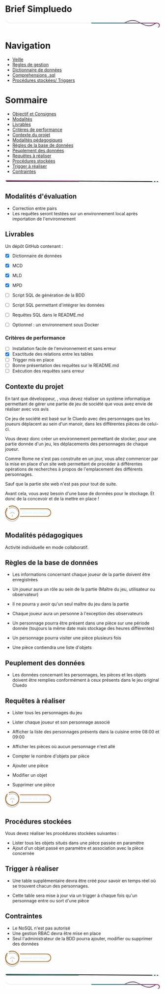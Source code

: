 # Brief Simpluedo

<!-- Main image  -->

![border](./assets/line/border_deco_rt.png)

# Navigation

- [Veille](./doc/annexe/veille.md)
- [Regles de gestion](./doc/regles-gestion.md)
- [Dictionnaire de données](./doc/dictionnaire-donnees.md)
- [Comprehensions .sql](./doc/comprehension-sql.md)
- [Procédures stockées/ Triggers ](./doc/procedures-stockées-triggers.md)

# Sommaire

- [Objectif et Consignes](#objectif-et-consignes)
- [Modalités](#modalités-dévaluation)
- [Livrables](#livrables)
- [Critères de performance](#critères-de-performance)
- [Contexte du projet](#contexte-du-projet)
- [Modalités pédagogiques](#modalités-pédagogiques)
- [Règles de la base de données](#règles-de-la-base-de-données)
- [Peuplement des données](#peuplement-des-données)
- [Requêtes à réaliser](#requêtes-à-réaliser)
- [Procédures stockées](#procédures-stockées)
- [Trigger à réaliser](#trigger-à-réaliser)
- [Contraintes](#contraintes)

![border](./assets/line/line-pink-point_l.png)

## Modalités d'évaluation

- Correction entre pairs
- Les requêtes seront testées sur un environnement local après importation de l'environnement

## Livrables

Un dépôt GitHub contenant :

- [x] Dictionnaire de données
- [x] MCD
- [x] MLD
- [x] MPD
- [ ] Script SQL de génération de la BDD
- [ ] Script SQL permettant d'intégrer les données
- [ ] Requêtes SQL dans le README.md

- [ ] Optionnel : un environnement sous Docker

### Critères de performance

- [ ] Installation facile de l'environnement et sans erreur
- [x] Exactitude des relations entre les tables
- [ ] Trigger mis en place
- [ ] Bonne présentation des requêtes sur le README.md
- [ ] Exécution des requêtes sans erreur

## Contexte du projet

En tant que développeur, , vous devez réaliser un système informatique permettant de gérer une partie de jeu de société que vous avez envie de réaliser avec vos avis

Ce jeu de société est basé sur le Cluedo avec des personnages que les joueurs déplacent au sein d'un manoir, dans les différentes pièces de celui-ci.

Vous devez donc créer un environnement permettant de stocker, pour une partie donnée d'un jeu, les déplacements des personnages de chaque joueur.

Comme Rome ne s'est pas construite en un jour, vous allez commencer par la mise en place d'un site web permettant de procéder à différentes opérations de recherches à propos de l'emplacement des différents personnages.

Sauf que la partie site web n'est pas pour tout de suite.

Avant cela, vous avez besoin d'une base de données pour le stockage. Et donc de la concevoir et de la mettre en place !

<a href="#sommaire">
<img src="assets/button/back_to_top.png" alt="Home page" style="width: 150px; height: auto;">
</a>

## Modalités pédagogiques

Activité individuelle en mode collaboratif.

## Règles de la base de données

- Les informations concernant chaque joueur de la partie doivent être enregistrées

- Un joueur aura un rôle au sein de la partie (Maître du jeu, utilisateur ou observateur)

- Il ne pourra y avoir qu'un seul maître du jeu dans la partie

- Chaque joueur aura un personne à l'exception des observateurs

- Un personnage pourra être présent dans une pièce sur une période donnée (toujours la même date mais stockage des heures différentes)

- Un personnage pourra visiter une pièce plusieurs fois

- Une pièce contiendra une liste d'objets

## Peuplement des données

- Les données concernant les personnages, les pièces et les objets doivent être remplies conformément à ceux présents dans le jeu original Cluedo
  ​

## Requêtes à réaliser

- Lister tous les personnages du jeu

- Lister chaque joueur et son personnage associé

- Afficher la liste des personnages présents dans la cuisine entre 08:00 et 09:00

- Afficher les pièces où aucun personnage n'est allé

- Compter le nombre d'objets par pièce

- Ajouter une pièce

- Modifier un objet

- Supprimer une pièce

​<a href="#sommaire">
<img src="assets/button/back_to_top.png" alt="Home page" style="width: 150px; height: auto;">
</a>

## Procédures stockées

Vous devez réaliser les procédures stockées suivantes :

- Lister tous les objets situés dans une pièce passée en paramètre
- Ajout d'un objet passé en paramètre et association avec la pièce concernée

## Trigger à réaliser

- Une table supplémentaire devra être créé pour savoir en temps réel où se trouvent chacun des personnages.

- Cette table sera mise à jour via un trigger à chaque fois qu'un personnage entre ou sort d'une pièce

## Contraintes

- Le NoSQL n'est pas autorisé
- Une gestion RBAC devra être mise en place
- Seul l'administrateur de la BDD pourra ajouter, modifier ou supprimer des données

<a href="#sommaire">
<img src="assets/button/back_to_top.png" alt="Home page" style="width: 150px; height: auto;">
</a>

![border](./assets/line/line-teal-point_l.png)

![border](./assets/line/border_deco_rt.png)
